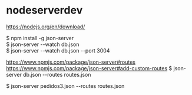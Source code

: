# nodeserverdev

https://nodejs.org/en/download/

$ npm install -g json-server  
$ json-server --watch db.json  
$ json-server --watch db.json --port 3004  

https://www.npmjs.com/package/json-server#routes   
https://www.npmjs.com/package/json-server#add-custom-routes
$ json-server db.json --routes routes.json

$ json-server pedidos3.json --routes routes.json
